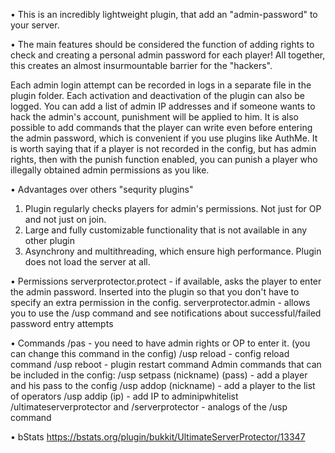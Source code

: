 • This is an  incredibly lightweight plugin, that add an "admin-password" to your server.



• The main features should be considered the function of adding rights to check and creating a personal admin password for each player! All together, this creates an almost insurmountable barrier for the "hackers".

Each admin login attempt can be recorded in logs in a separate file in the plugin folder. Each activation and deactivation of the plugin can also be logged. 
You can add a list of admin IP addresses and if someone wants to hack the admin's account, punishment will be applied to him. 
It is also possible to add commands that the player can write even before entering the admin password, which is convenient if you use plugins like AuthMe. 
It is worth saying that if a player is not recorded in the config, but has admin rights, then with the punish function enabled, you can punish a player who illegally obtained admin permissions as you like.

• Advantages over others "sequrity plugins"
1) Plugin regularly checks players for admin's permissions. Not just for OP and not just on join.
2) Large and fully customizable functionality that is not available in any other plugin
3) Asynchrony and multithreading, which ensure high performance. Plugin does not load the server at all.

• Permissions
serverprotector.protect - if available, asks the player to enter the admin password. Inserted into the plugin so that you don't have to specify an extra permission in the config. 
serverprotector.admin - allows you to use the /usp command and see notifications about successful/failed password entry attempts

• Commands
/pas <password> - you need to have admin rights or OP to enter it. (you can change this command in the config) 
/usp reload - config reload command 
/usp reboot - plugin restart command 
Admin commands that can be included in the config: 
/usp setpass (nickname) (pass) - add a player and his pass to the config 
/usp addop (nickname) - add a player to the list of operators 
/usp addip (ip) - add IP to adminipwhitelist 
/ultimateserverprotector and /serverprotector - analogs of the /usp command
  
• bStats
https://bstats.org/plugin/bukkit/UltimateServerProtector/13347
